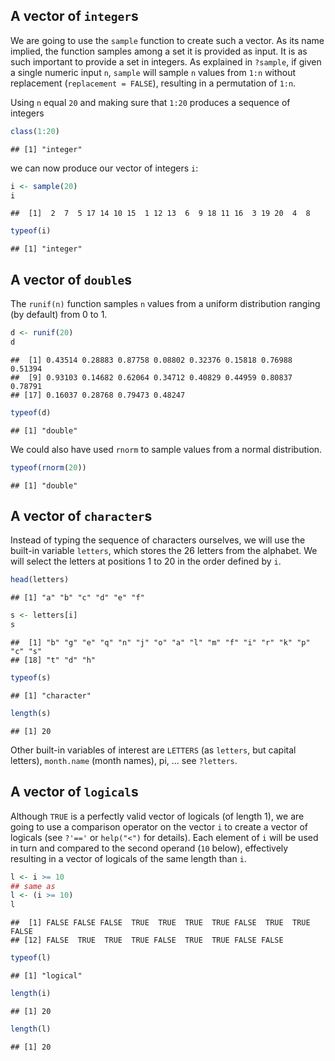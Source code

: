 ## A vector of `integer`s

We are going to use the `sample` function to create such a vector. 
As its name implied, the function samples among a set it is provided as input. 
It is as such important to provide a set in integers. As explained in 
`?sample`, if given a single numeric input `n`, `sample` will sample `n` values 
from `1:n` without replacement (`replacement = FALSE`), resulting in a permutation of `1:n`.

Using `n` equal `20` and making sure that `1:20` produces a sequence of integers


```r
class(1:20)
```

```
## [1] "integer"
```


we can now produce our vector of integers `i`:


```r
i <- sample(20)
i
```

```
##  [1]  2  7  5 17 14 10 15  1 12 13  6  9 18 11 16  3 19 20  4  8
```

```r
typeof(i)
```

```
## [1] "integer"
```


## A vector of `double`s

The `runif(n)` function samples `n` values from a uniform distribution ranging (by default) from 0 to 1. 


```r
d <- runif(20)
d
```

```
##  [1] 0.43514 0.28883 0.87758 0.08802 0.32376 0.15818 0.76988 0.51394
##  [9] 0.93103 0.14682 0.62064 0.34712 0.40829 0.44959 0.80837 0.78791
## [17] 0.16037 0.28768 0.79473 0.48247
```

```r
typeof(d)
```

```
## [1] "double"
```


We could also have used `rnorm` to sample values from a normal distribution. 


```r
typeof(rnorm(20))
```

```
## [1] "double"
```

## A vector of `character`s

Instead of typing the sequence of characters ourselves, we will use the 
built-in variable `letters`, which stores the 26 letters from the alphabet. 
We will select the letters at positions 1 to 20 in the order defined by `i`.


```r
head(letters)
```

```
## [1] "a" "b" "c" "d" "e" "f"
```

```r
s <- letters[i]
s
```

```
##  [1] "b" "g" "e" "q" "n" "j" "o" "a" "l" "m" "f" "i" "r" "k" "p" "c" "s"
## [18] "t" "d" "h"
```

```r
typeof(s)
```

```
## [1] "character"
```

```r
length(s)
```

```
## [1] 20
```


Other built-in variables of interest are `LETTERS` (as `letters`, but capital letters), 
`month.name` (month names), pi, ... see `?letters`.

## A vector of `logical`s

Although `TRUE` is a perfectly valid vector of logicals (of length 1), we are going to use 
a comparison operator on the vector `i` to create a vector of logicals 
(see `?'=='` or `help("<")` for details). 
Each element of `i` will be used in turn and compared to the second operand (`10` below), 
effectively resulting in a vector of logicals of the same length than `i`.


```r
l <- i >= 10
## same as
l <- (i >= 10)
l
```

```
##  [1] FALSE FALSE FALSE  TRUE  TRUE  TRUE  TRUE FALSE  TRUE  TRUE FALSE
## [12] FALSE  TRUE  TRUE  TRUE FALSE  TRUE  TRUE FALSE FALSE
```

```r
typeof(l)
```

```
## [1] "logical"
```

```r
length(i)
```

```
## [1] 20
```

```r
length(l)
```

```
## [1] 20
```



